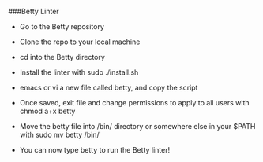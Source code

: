  ###Betty Linter

 * Go to the Betty repository
 * Clone the repo to your local machine
 * cd into the Betty directory
 * Install the linter with sudo ./install.sh
 * emacs or vi a new file called betty, and copy the script

 * Once saved, exit file and change permissions to apply to all users with chmod a+x betty
 * Move the betty file into /bin/ directory or somewhere else in your $PATH with sudo mv betty /bin/
 * You can now type betty <filename> to run the Betty linter!



